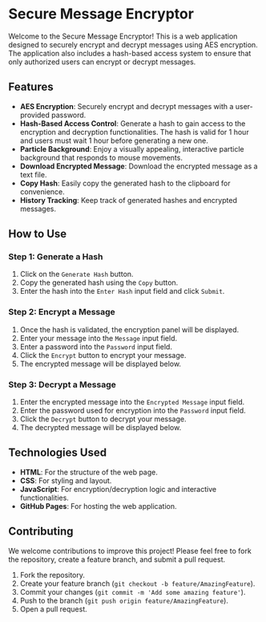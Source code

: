 # Secure Message Encryptor

Welcome to the Secure Message Encryptor! This is a web application designed to securely encrypt and decrypt messages using AES encryption. The application also includes a hash-based access system to ensure that only authorized users can encrypt or decrypt messages.

## Features

- **AES Encryption**: Securely encrypt and decrypt messages with a user-provided password.
- **Hash-Based Access Control**: Generate a hash to gain access to the encryption and decryption functionalities. The hash is valid for 1 hour and users must wait 1 hour before generating a new one.
- **Particle Background**: Enjoy a visually appealing, interactive particle background that responds to mouse movements.
- **Download Encrypted Message**: Download the encrypted message as a text file.
- **Copy Hash**: Easily copy the generated hash to the clipboard for convenience.
- **History Tracking**: Keep track of generated hashes and encrypted messages.

## How to Use

### Step 1: Generate a Hash

1. Click on the `Generate Hash` button.
2. Copy the generated hash using the `Copy` button.
3. Enter the hash into the `Enter Hash` input field and click `Submit`.

### Step 2: Encrypt a Message

1. Once the hash is validated, the encryption panel will be displayed.
2. Enter your message into the `Message` input field.
3. Enter a password into the `Password` input field.
4. Click the `Encrypt` button to encrypt your message.
5. The encrypted message will be displayed below.

### Step 3: Decrypt a Message

1. Enter the encrypted message into the `Encrypted Message` input field.
2. Enter the password used for encryption into the `Password` input field.
3. Click the `Decrypt` button to decrypt your message.
4. The decrypted message will be displayed below.



## Technologies Used

- **HTML**: For the structure of the web page.
- **CSS**: For styling and layout.
- **JavaScript**: For encryption/decryption logic and interactive functionalities.
- **GitHub Pages**: For hosting the web application.

## Contributing

We welcome contributions to improve this project! Please feel free to fork the repository, create a feature branch, and submit a pull request.

1. Fork the repository.
2. Create your feature branch (`git checkout -b feature/AmazingFeature`).
3. Commit your changes (`git commit -m 'Add some amazing feature'`).
4. Push to the branch (`git push origin feature/AmazingFeature`).
5. Open a pull request.






